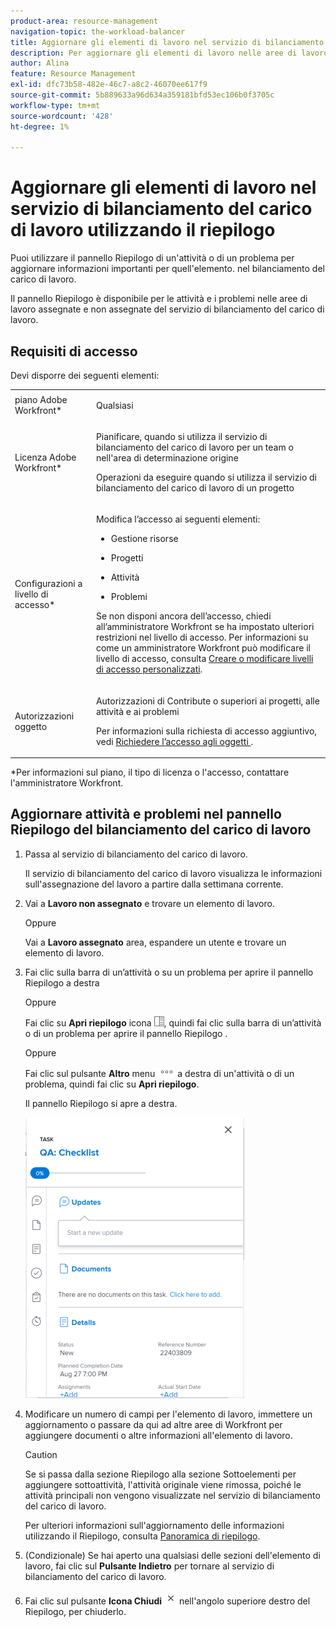 ```yaml
---
product-area: resource-management
navigation-topic: the-workload-balancer
title: Aggiornare gli elementi di lavoro nel servizio di bilanciamento del carico di lavoro utilizzando il riepilogo
description: Per aggiornare gli elementi di lavoro nelle aree di lavoro assegnate e non assegnate, è possibile aprire il pannello Riepilogo nel servizio di bilanciamento del carico di lavoro.
author: Alina
feature: Resource Management
exl-id: dfc73b58-482e-46c7-a8c2-46070ee617f9
source-git-commit: 5b889633a96d634a359181bfd53ec106b0f3705c
workflow-type: tm+mt
source-wordcount: '428'
ht-degree: 1%

---
```


# Aggiornare gli elementi di lavoro nel servizio di bilanciamento del carico di lavoro utilizzando il riepilogo

Puoi utilizzare il pannello Riepilogo di un&#39;attività o di un problema per aggiornare informazioni importanti per quell&#39;elemento. nel bilanciamento del carico di lavoro.

Il pannello Riepilogo è disponibile per le attività e i problemi nelle aree di lavoro assegnate e non assegnate del servizio di bilanciamento del carico di lavoro.

## Requisiti di accesso

Devi disporre dei seguenti elementi:

<table style="table-layout:auto"> 
 <col> 
 <col> 
 <tbody> 
  <tr> 
   <td role="rowheader">piano Adobe Workfront*</td> 
   <td> <p>Qualsiasi </p> </td> 
  </tr> 
  <tr> 
   <td role="rowheader">Licenza Adobe Workfront*</td> 
   <td> <p>Pianificare, quando si utilizza il servizio di bilanciamento del carico di lavoro per un team o nell'area di determinazione origine </p>
   <p>Operazioni da eseguire quando si utilizza il servizio di bilanciamento del carico di lavoro di un progetto </p>
 </p> </td> 
  </tr> 
  <tr> 
   <td role="rowheader">Configurazioni a livello di accesso*</td> 
   <td> <p>Modifica l’accesso ai seguenti elementi:</p> 
    <ul> 
     <li> <p>Gestione risorse</p> </li> 
     <li> <p>Progetti</p> </li> 
     <li> <p>Attività</p> </li> 
     <li> <p>Problemi</p> </li> 
    </ul> <p>Se non disponi ancora dell’accesso, chiedi all’amministratore Workfront se ha impostato ulteriori restrizioni nel livello di accesso. Per informazioni su come un amministratore Workfront può modificare il livello di accesso, consulta <a href="../../administration-and-setup/add-users/configure-and-grant-access/create-modify-access-levels.md" class="MCXref xref">Creare o modificare livelli di accesso personalizzati</a>.</p> </td> 
  </tr> 
  <tr> 
   <td role="rowheader">Autorizzazioni oggetto</td> 
   <td> <p>Autorizzazioni di Contribute o superiori ai progetti, alle attività e ai problemi </p> <p>Per informazioni sulla richiesta di accesso aggiuntivo, vedi <a href="../../workfront-basics/grant-and-request-access-to-objects/request-access.md" class="MCXref xref">Richiedere l’accesso agli oggetti </a>.</p> </td> 
  </tr> 
 </tbody> 
</table>

&#42;Per informazioni sul piano, il tipo di licenza o l&#39;accesso, contattare l&#39;amministratore Workfront.

## Aggiornare attività e problemi nel pannello Riepilogo del bilanciamento del carico di lavoro

1. Passa al servizio di bilanciamento del carico di lavoro.

   Il servizio di bilanciamento del carico di lavoro visualizza le informazioni sull&#39;assegnazione del lavoro a partire dalla settimana corrente.

1. Vai a **Lavoro non assegnato** e trovare un elemento di lavoro.

   Oppure

   Vai a **Lavoro assegnato** area, espandere un utente e trovare un elemento di lavoro.

1. Fai clic sulla barra di un’attività o su un problema per aprire il pannello Riepilogo a destra

   Oppure

   Fai clic su **Apri riepilogo** icona ![](assets/summary-panel-icon.png), quindi fai clic sulla barra di un’attività o di un problema per aprire il pannello Riepilogo .

   Oppure

   Fai clic sul pulsante **Altro** menu ![](assets/more-icon.png) a destra di un&#39;attività o di un problema, quindi fai clic su **Apri riepilogo**.

   Il pannello Riepilogo si apre a destra.

   ![](assets/summary-panel-for-task-in-workload-balancer-350x449.png)

1. Modificare un numero di campi per l&#39;elemento di lavoro, immettere un aggiornamento o passare da qui ad altre aree di Workfront per aggiungere documenti o altre informazioni all&#39;elemento di lavoro.

   >[!CAUTION]
   >
   >Se si passa dalla sezione Riepilogo alla sezione Sottoelementi per aggiungere sottoattività, l&#39;attività originale viene rimossa, poiché le attività principali non vengono visualizzate nel servizio di bilanciamento del carico di lavoro.

   Per ulteriori informazioni sull&#39;aggiornamento delle informazioni utilizzando il Riepilogo, consulta [Panoramica di riepilogo](../../workfront-basics/the-new-workfront-experience/summary-overview.md).

1. (Condizionale) Se hai aperto una qualsiasi delle sezioni dell&#39;elemento di lavoro, fai clic sul **Pulsante Indietro** per tornare al servizio di bilanciamento del carico di lavoro.
1. Fai clic sul pulsante **Icona Chiudi** ![](assets/close-icon.png) nell&#39;angolo superiore destro del Riepilogo, per chiuderlo.
